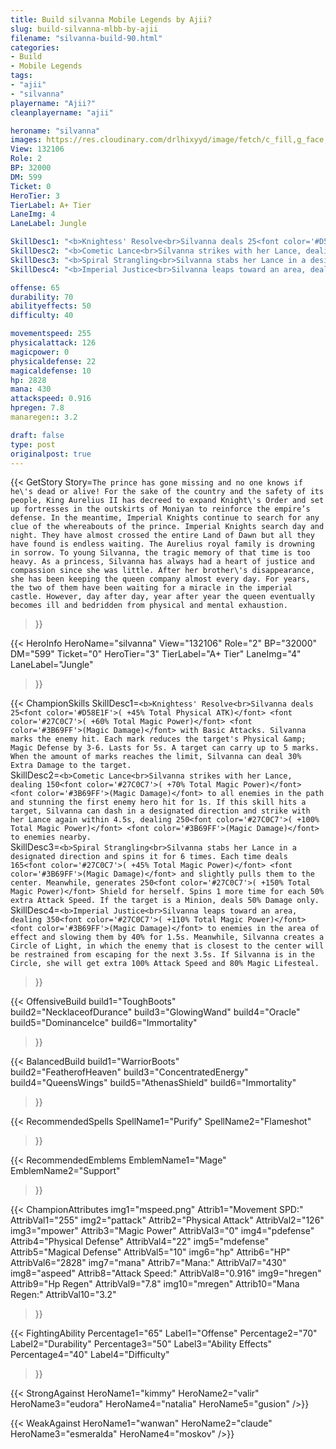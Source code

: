 ```yaml
---
title: Build silvanna Mobile Legends by Ajii?
slug: build-silvanna-mlbb-by-ajii
filename: "silvanna-build-90.html"
categories: 
- Build 
- Mobile Legends
tags: 
- "ajii"
- "silvanna"
playername: "Ajii?"
cleanplayername: "ajii"

heroname: "silvanna"
images: https://res.cloudinary.com/drlhixyyd/image/fetch/c_fill,g_face,f_auto/https://cdn2-build.mobagenie.my.id/p/images/banner/full/silvanna.jpg
View: 132106 
Role: 2 
BP: 32000
DM: 599 
Ticket: 0 
HeroTier: 3 
TierLabel: A+ Tier 
LaneImg: 4
LaneLabel: Jungle 

SkillDesc1: "<b>Knightess' Resolve<br>Silvanna deals 25<font color='#D58E1F'>( +45% Total Physical ATK)</font> <font color='#27C0C7'>( +60% Total Magic Power)</font> <font color='#3B69FF'>(Magic Damage)</font> with Basic Attacks. Silvanna marks the enemy hit. Each mark reduces the target's Physical &amp; Magic Defense by 3-6. Lasts for 5s. A target can carry up to 5 marks. When the amount of marks reaches the limit, Silvanna can deal 30% Extra Damage to the target."   
SkillDesc2: "<b>Cometic Lance<br>Silvanna strikes with her Lance, dealing 150<font color='#27C0C7'>( +70% Total Magic Power)</font> <font color='#3B69FF'>(Magic Damage)</font> to all enemies in the path and stunning the first enemy hero hit for 1s. If this skill hits a target, Silvanna can dash in a designated direction and strike with her Lance again within 4.5s, dealing 250<font color='#27C0C7'>( +100% Total Magic Power)</font> <font color='#3B69FF'>(Magic Damage)</font> to enemies nearby."   
SkillDesc3: "<b>Spiral Strangling<br>Silvanna stabs her Lance in a designated direction and spins it for 6 times. Each time deals 165<font color='#27C0C7'>( +45% Total Magic Power)</font> <font color='#3B69FF'>(Magic Damage)</font> and slightly pulls them to the center. Meanwhile, generates 250<font color='#27C0C7'>( +150% Total Magic Power)</font> Shield for herself. Spins 1 more time for each 50% extra Attack Speed. If the target is a Minion, deals 50% Damage only."   
SkillDesc4: "<b>Imperial Justice<br>Silvanna leaps toward an area, dealing 350<font color='#27C0C7'>( +110% Total Magic Power)</font> <font color='#3B69FF'>(Magic Damage)</font> to enemies in the area of effect and slowing them by 40% for 1.5s. Meanwhile, Silvanna creates a Circle of Light, in which the enemy that is closest to the center will be restrained from escaping for the next 3.5s. If Silvanna is in the Circle, she will get extra 100% Attack Speed and 80% Magic Lifesteal."  

offense: 65 
durability: 70 
abilityeffects: 50 
difficulty: 40 

movementspeed: 255
physicalattack: 126
magicpower: 0
physicaldefense: 22
magicaldefense: 10
hp: 2828
mana: 430
attackspeed: 0.916
hpregen: 7.8
manaregen:: 3.2

draft: false
type: post
originalpost: true
---
```



{{< GetStory 
Story=` The prince has gone missing and no one knows if he\'s dead or alive! For the sake of the country and the safety of its people, King Aurelius II has decreed to expand Knight\'s Order and set up fortresses in the outskirts of Moniyan to reinforce the empire’s defense. In the meantime, Imperial Knights continue to search for any clue of the whereabouts of the prince. Imperial Knights search day and night. They have almost crossed the entire Land of Dawn but all they have found is endless waiting. The Aurelius royal family is drowning in sorrow. To young Silvanna, the tragic memory of that time is too heavy. As a princess, Silvanna has always had a heart of justice and compassion since she was little. After her brother\'s disappearance, she has been keeping the queen company almost every day. For years, the two of them have been waiting for a miracle in the imperial castle. However, day after day, year after year the queen eventually becomes ill and bedridden from physical and mental exhaustion. ` 
>}}

{{< HeroInfo 
HeroName="silvanna" 
View="132106" 
Role="2" 
BP="32000" 
DM="599" 
Ticket="0" 
HeroTier="3" 
TierLabel="A+ Tier" 
LaneImg="4" 
LaneLabel="Jungle" 
>}}
 
{{< ChampionSkills 
SkillDesc1=`<b>Knightess' Resolve<br>Silvanna deals 25<font color='#D58E1F'>( +45% Total Physical ATK)</font> <font color='#27C0C7'>( +60% Total Magic Power)</font> <font color='#3B69FF'>(Magic Damage)</font> with Basic Attacks. Silvanna marks the enemy hit. Each mark reduces the target's Physical &amp; Magic Defense by 3-6. Lasts for 5s. A target can carry up to 5 marks. When the amount of marks reaches the limit, Silvanna can deal 30% Extra Damage to the target.`   
SkillDesc2=`<b>Cometic Lance<br>Silvanna strikes with her Lance, dealing 150<font color='#27C0C7'>( +70% Total Magic Power)</font> <font color='#3B69FF'>(Magic Damage)</font> to all enemies in the path and stunning the first enemy hero hit for 1s. If this skill hits a target, Silvanna can dash in a designated direction and strike with her Lance again within 4.5s, dealing 250<font color='#27C0C7'>( +100% Total Magic Power)</font> <font color='#3B69FF'>(Magic Damage)</font> to enemies nearby.`   
SkillDesc3=`<b>Spiral Strangling<br>Silvanna stabs her Lance in a designated direction and spins it for 6 times. Each time deals 165<font color='#27C0C7'>( +45% Total Magic Power)</font> <font color='#3B69FF'>(Magic Damage)</font> and slightly pulls them to the center. Meanwhile, generates 250<font color='#27C0C7'>( +150% Total Magic Power)</font> Shield for herself. Spins 1 more time for each 50% extra Attack Speed. If the target is a Minion, deals 50% Damage only.`   
SkillDesc4=`<b>Imperial Justice<br>Silvanna leaps toward an area, dealing 350<font color='#27C0C7'>( +110% Total Magic Power)</font> <font color='#3B69FF'>(Magic Damage)</font> to enemies in the area of effect and slowing them by 40% for 1.5s. Meanwhile, Silvanna creates a Circle of Light, in which the enemy that is closest to the center will be restrained from escaping for the next 3.5s. If Silvanna is in the Circle, she will get extra 100% Attack Speed and 80% Magic Lifesteal.`   
>}}

{{< OffensiveBuild 
build1="ToughBoots"  
build2="NecklaceofDurance" 
build3="GlowingWand" 
build4="Oracle" 
build5="DominanceIce" 
build6="Immortality" 
>}} 

{{< BalancedBuild 
build1="WarriorBoots"  
build2="FeatherofHeaven" 
build3="ConcentratedEnergy" 
build4="QueensWings" 
build5="AthenasShield" 
build6="Immortality" 
>}}


{{< RecommendedSpells 
SpellName1="Purify" 
SpellName2="Flameshot" 
>}}  

{{< RecommendedEmblems 
EmblemName1="Mage" 
EmblemName2="Support" 
>}}   


{{< ChampionAttributes
img1="mspeed.png" Attrib1="Movement SPD:" AttribVal1="255"
img2="pattack" Attrib2="Physical Attack" AttribVal2="126"
img3="mpower" Attrib3="Magic Power" AttribVal3="0"
img4="pdefense" Attrib4="Physical Defense" AttribVal4="22"
img5="mdefense" Attrib5="Magical Defense" AttribVal5="10"
img6="hp" Attrib6="HP" AttribVal6="2828"
img7="mana" Attrib7="Mana:" AttribVal7="430"
img8="aspeed" Attrib8="Attack Speed:" AttribVal8="0.916"
img9="hregen" Attrib9="Hp Regen" AttribVal9="7.8"
img10="mregen" Attrib10="Mana Regen:" AttribVal10="3.2"
>}}


{{< FightingAbility
Percentage1="65" Label1="Offense"
Percentage2="70" Label2="Durability"
Percentage3="50" Label3="Ability Effects"
Percentage4="40" Label4="Difficulty"
 >}}

{{< StrongAgainst 
HeroName1="kimmy"
HeroName2="valir"
HeroName3="eudora"
HeroName4="natalia"
HeroName5="gusion"
/>}}

{{< WeakAgainst
HeroName1="wanwan"
HeroName2="claude"
HeroName3="esmeralda"
HeroName4="moskov"
/>}}
